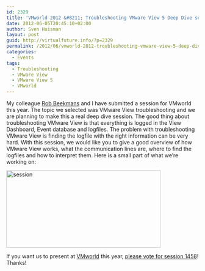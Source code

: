 ```yaml
---
id: 2329
title: 'VMworld 2012 &#8211; Troubleshooting VMware View 5 Deep Dive session (1458)'
date: 2012-06-05T20:45:10+02:00
author: Sven Huisman
layout: post
guid: http://virtualfuture.info/?p=2329
permalink: /2012/06/vmworld-2012-troubleshooting-vmware-view-5-deep-dive-session-1458/
categories:
  - Events
tags:
  - Troubleshooting
  - VMware View
  - VMware View 5
  - VMworld
---
```

My colleague <a href="http://twitter.com/#!/robbeekmans" target="_blank">Rob Beekmans</a> and I have submitted a session for VMworld this year. The topic we selected was VMware View troubleshooting and we are planning to make this a real deep dive session. The good thing about troubleshooting VMware View is that everything is logged in the View Dashboard, Event database and logfiles. The problem with troubleshooting VMware View is finding the logfile with the right information can be very hard. With this session, we would like you to give a good overview of how VMware View works, what the communication lines are, where to find the logfiles and how to interpret them. Here is a small part of what we’re working on:

[<img style="background-image: none; padding-top: 0px; padding-left: 0px; display: inline; padding-right: 0px; border: 0px;" title="session" src="https://svenhuisman.com/wp-content/uploads/2012/06/session_thumb.png" alt="session" width="404" height="202" border="0" />](https://svenhuisman.com/wp-content/uploads/2012/06/session.png)

If you want us to present at <a href="http://www.vmworld.com" target="_blank">VMworld</a> this year, <a href="http://www.vmworld.com/community/conference/www.vmworld.com/cfp.jspa" target="_blank">please vote for session 1458</a>! Thanks!